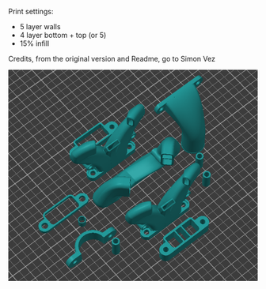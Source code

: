 Print settings: 
- 5 layer walls
- 4 layer bottom + top (or 5)
- 15% infill

Credits, from the original version and Readme, go to Simon Vez

<img width="1092" alt="image" src="https://github.com/EduardoMDSousa/Vz-Printhead-MGN12H-main/blob/main/Galery/extra_ducts.png">
